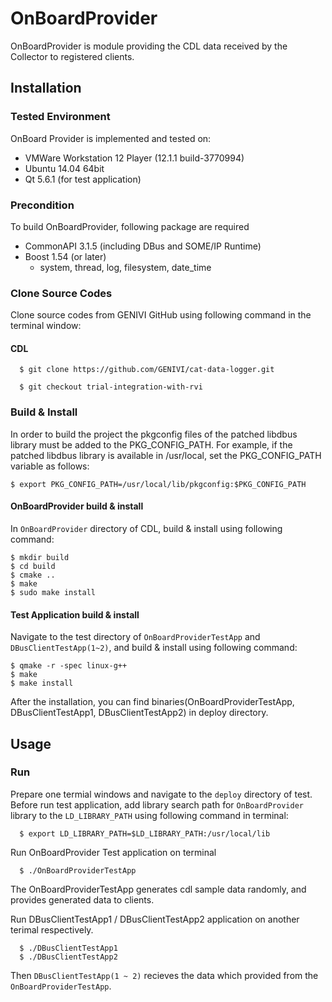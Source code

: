 # OnBoardProvider
OnBoardProvider is module providing the CDL data received by the Collector to registered clients.

## Installation
### Tested Environment
OnBoard Provider is implemented and tested on:
* VMWare Workstation 12 Player (12.1.1 build-3770994)
* Ubuntu 14.04 64bit
* Qt 5.6.1 (for test application)

### Precondition
To build OnBoardProvider, following package are required
* CommonAPI 3.1.5 (including DBus and SOME/IP Runtime)
* Boost 1.54 (or later)
  * system, thread, log, filesystem, date_time

### Clone Source Codes
Clone source codes from GENIVI GitHub using following command in the terminal window:

#### CDL

      $ git clone https://github.com/GENIVI/cat-data-logger.git
    
      $ git checkout trial-integration-with-rvi
      
### Build & Install
In order to build the project the pkgconfig files of the patched libdbus library must be added to the PKG_CONFIG_PATH. For example, if the patched libdbus library is available in /usr/local, set the PKG_CONFIG_PATH variable as follows:

    $ export PKG_CONFIG_PATH=/usr/local/lib/pkgconfig:$PKG_CONFIG_PATH

#### OnBoardProvider build & install
In `OnBoardProvider` directory of CDL, build & install using following command:

    $ mkdir build
    $ cd build
    $ cmake ..
    $ make
    $ sudo make install
    
#### Test Application build & install
Navigate to the test directory of `OnBoardProviderTestApp` and `DBusClientTestApp(1~2)`, and build & install using following command:

    $ qmake -r -spec linux-g++
    $ make
    $ make install
    
After the installation, you can find binaries(OnBoardProviderTestApp, DBusClientTestApp1, DBusClientTestApp2) in deploy directory.

## Usage

### Run
Prepare one termial windows and navigate to the `deploy` directory of test.
Before run test application, add library search path for `OnBoardProvider` library to the `LD_LIBRARY_PATH` using following command in terminal:

      $ export LD_LIBRARY_PATH=$LD_LIBRARY_PATH:/usr/local/lib

Run OnBoardProvider Test application on terminal

      $ ./OnBoardProviderTestApp
      
The OnBoardProviderTestApp generates cdl sample data randomly, and provides generated data to clients.

Run DBusClientTestApp1 / DBusClientTestApp2 application on another terimal respectively.

      $ ./DBusClientTestApp1
      $ ./DBusClientTestApp2
      
Then `DBusClientTestApp(1 ~ 2)` recieves the data which provided from the `OnBoardProviderTestApp`.
